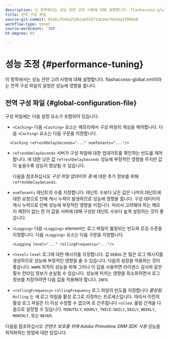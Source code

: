 ```yaml
---
description: 이 항목에서는 성능 관련 고려 사항에 대해 설명합니다. flashaccess-global.xml이라는 전역 구성 파일의 설정은 성능에 영향을 줍니다.
title: 전역 구성 파일
source-git-commit: 02ebc3548a254b2a6554f1ab34afbb3ea5f09bb8
workflow-type: tm+mt
source-wordcount: '309'
ht-degree: 0%

---
```


# 성능 조정 {#performance-tuning}

이 항목에서는 성능 관련 고려 사항에 대해 설명합니다. flashaccess-global.xml이라는 전역 구성 파일의 설정은 성능에 영향을 줍니다.

## 전역 구성 파일 {#global-configuration-file}

구성 파일에는 다음 설정 요소가 포함되어 있습니다.

* `<Caching>` 다음 `<Caching>` 요소는 메모리에서 구성 파일의 캐싱을 제어합니다. 다음 `<Caching>` 요소는 다음 구문을 지원합니다.

```
  <Caching refreshDelaySeconds="..." numTenants="..."/>
```

* `refreshDelaySeconds` 서버가 구성 파일에 대한 업데이트를 확인하는 빈도를 제어합니다. 에 대한 낮은 값 `refreshDelaySeconds` 성능에 부정적인 영향을 주지만 값이 높을수록 성능이 향상될 수 있습니다.

  다음을 참조하십시오 *구성 파일 업데이트 중* 에 대한 추가 정보를 위해 `refreshDelaySeconds`.

* `numTenants` 테넌트의 수를 지정합니다. 테넌트 수보다 낮은 값은 나머지 테넌트에 대한 요청으로 인해 캐시 누락이 발생하므로 성능에 영향을 줍니다. 구성 데이터의 캐시 누락으로 인해 성능에 부정적인 영향을 미칩니다. 따라서 고려해야 하는 메모리 제한이 없는 한 이 값을 서버에 대해 구성된 테넌트 수보다 높게 설정하는 것이 좋습니다.

* `<Logging>` 다음 `<Logging>` element는 로그 파일이 롤링되는 빈도와 로깅 수준을 지정합니다. 다음 `<Logging>` 요소는 다음 구문을 지원합니다.

  ```
  <Logging level="..." rollingFrequency="..."/>
  ```

* `<level>`  `level` 로그에 대한 메시지를 지정합니다. 값 `DEBUG` 은 많은 로그 메시지를 생성하므로 성능에 부정적인 영향을 줄 수 있습니다. 다음의 설정을 적용하는 것이 좋습니다. `WARN` 최적의 성능을 위해 그러나 이 값을 사용하면 라이센스 감사와 같은 필수 런타임 정보가 손실될 수 있습니다. 성능에 미치는 영향을 최소화하면서 로그 정보를 저장하려면 다음 값을 적용해야 합니다. `INFO`.

* `<rollingFrequency>`  `rollingFrequency` 로그 파일의 빈도를 지정합니다 *롤링됨*. *`Rolling`* 는 새 로그 파일을 활성 로그로 지정하는 프로세스입니다. 따라서 이전의 활성 로그 파일은 더 이상 수정할 수 없으며 로 간주됩니다 *`rolled`*. 롤링 간격을 다음으로 설정할 수 있습니다. `MINUTELY`, `HOURLY`, `TWICE-DAILY`, `DAILY`, `WEEKLY`, `MONTHLY`, 또는 `NEVER`.

다음을 참조하십시오 *컨텐츠 보호를 위해 Adobe Primetime DRM SDK 사용* 성능을 최적화하는 방법에 대한 팁입니다.
